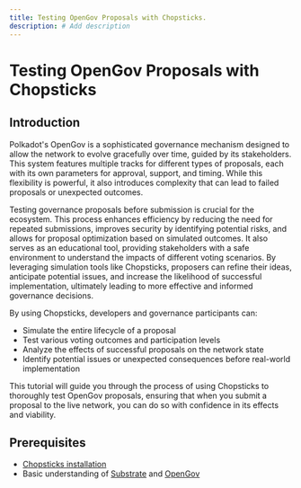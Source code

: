 ```yaml
---
title: Testing OpenGov Proposals with Chopsticks.
description: # Add description
---
```


# Testing OpenGov Proposals with Chopsticks

## Introduction

Polkadot's OpenGov is a sophisticated governance mechanism designed to allow the network to evolve gracefully over time, guided by its stakeholders. This system features multiple tracks for different types of proposals, each with its own parameters for approval, support, and timing. While this flexibility is powerful, it also introduces complexity that can lead to failed proposals or unexpected outcomes.

Testing governance proposals before submission is crucial for the ecosystem. This process enhances efficiency by reducing the need for repeated submissions, improves security by identifying potential risks, and allows for proposal optimization based on simulated outcomes. It also serves as an educational tool, providing stakeholders with a safe environment to understand the impacts of different voting scenarios. By leveraging simulation tools like Chopsticks, proposers can refine their ideas, anticipate potential issues, and increase the likelihood of successful implementation, ultimately leading to more effective and informed governance decisions.

By using Chopsticks, developers and governance participants can:

- Simulate the entire lifecycle of a proposal
- Test various voting outcomes and participation levels
- Analyze the effects of successful proposals on the network state
- Identify potential issues or unexpected consequences before real-world implementation

This tutorial will guide you through the process of using Chopsticks to thoroughly test OpenGov proposals, ensuring that when you submit a proposal to the live network, you can do so with confidence in its effects and viability.

## Prerequisites

- [Chopsticks installation](../index.md/#getting-started)
- Basic understanding of [Substrate](https://docs.substrate.io/quick-start/substrate-at-a-glance/) and [OpenGov](https://wiki.polkadot.network/docs/learn-polkadot-opengov)